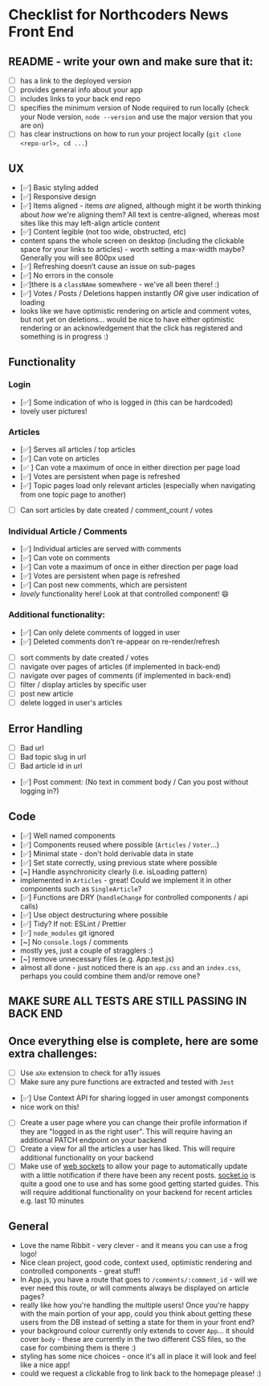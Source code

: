 # Checklist for Northcoders News Front End

## README - write your own and make sure that it:

- [ ] has a link to the deployed version
- [ ] provides general info about your app
- [ ] includes links to your back end repo
- [ ] specifies the minimum version of Node required to run locally (check your Node version, `node --version` and use the major version that you are on)
- [ ] has clear instructions on how to run your project locally (`git clone <repo-url>, cd ...`)

## UX

- [✅] Basic styling added
- [✅] Responsive design
- [✅] Items aligned - items _are_ aligned, although might it be worth thinking about _how_ we're aligning them? All text is centre-aligned, whereas most sites like this may left-align article content
- [✅] Content legible (not too wide, obstructed, etc)
 - content spans the whole screen on desktop (including the clickable space for your links to articles) - worth setting a max-width maybe? Generally you will see 800px used
- [✅] Refreshing doesn’t cause an issue on sub-pages
- [✅] No errors in the console
 - [✅]there is a `classNAme` somewhere - we've all been there! :)
- [✅] Votes / Posts / Deletions happen instantly _OR_ give user indication of loading
 - looks like we have optimistic rendering on article and comment votes, but not yet on deletions... would be nice to have either optimistic rendering or an acknowledgement that the click has registered and something is in progress :)

## Functionality

### Login

- [✅] Some indication of who is logged in (this can be hardcoded)
 - lovely user pictures!

### Articles 

- [✅] Serves all articles / top articles
- [✅] Can vote on articles
- [✅  ] Can vote a maximum of once in either direction per page load
- [✅] Votes are persistent when page is refreshed
- [✅] Topic pages load only relevant articles (especially when navigating from one topic page to another)
- [ ] Can sort articles by date created / comment_count / votes

### Individual Article / Comments

- [✅] Individual articles are served with comments
- [✅] Can vote on comments
- [✅] Can vote a maximum of once in either direction per page load
- [✅] Votes are persistent when page is refreshed
- [✅] Can post new comments, which are persistent
 - _lovely_ functionality here! Look at that controlled component! 😄

### Additional functionality:

- [✅] Can only delete comments of logged in user
- [✅] Deleted comments don’t re-appear on re-render/refresh
- [ ] sort comments by date created / votes
- [ ] navigate over pages of articles (if implemented in back-end)
- [ ] navigate over pages of comments (if implemented in back-end)
- [ ] filter / display articles by specific user
- [ ] post new article
- [ ] delete logged in user's articles

## Error Handling

- [ ] Bad url
- [ ] Bad topic slug in url
- [ ] Bad article id in url
- [✅] Post comment: (No text in comment body / Can you post without logging in?)

## Code

- [✅] Well named components
- [✅] Components reused where possible (`Articles` / `Voter`...)
- [✅] Minimal state - don't hold derivable data in state
- [✅] Set state correctly, using previous state where possible
- [~] Handle asynchronicity clearly (i.e. isLoading pattern)
 - implemented in `Articles` - great! Could we implement it in other components such as `SingleArticle`?
- [✅] Functions are DRY (`handleChange` for controlled components / api calls)
- [✅] Use object destructuring where possible
- [✅] Tidy? If not: ESLint / Prettier
- [✅] `node_modules` git ignored
- [~] No `console.log`s / comments
 - mostly yes, just a couple of stragglers :)
- [~] remove unnecessary files (e.g. App.test.js)
 - almost all done - just noticed there is an `app.css` and an `index.css`, perhaps you could combine them and/or remove one?

## MAKE SURE ALL TESTS ARE STILL PASSING IN BACK END

## Once everything else is complete, here are some extra challenges:

- [ ] Use `aXe` extension to check for a11y issues
- [ ] Make sure any pure functions are extracted and tested with `Jest`
- [✅] Use Context API for sharing logged in user amongst components
 - nice work on this!
- [ ] Create a user page where you can change their profile information if they are "logged in as the right user". This will require having an additional PATCH endpoint on your backend
- [ ] Create a view for all the articles a user has liked. This will require additional functionality on your backend
- [ ] Make use of [web sockets](https://en.wikipedia.org/wiki/WebSocket) to allow your page to automatically update with a little notification if there have been any recent posts. [socket.io](https://socket.io/) is quite a good one to use and has some good getting started guides. This will require additional functionality on your backend for recent articles e.g. last 10 minutes

## General

- Love the name Ribbit - very clever - and it means you can use a frog logo!
- Nice clean project, good code, context used, optimistic rendering and controlled components - great stuff!
- In App.js, you have a route that goes to `/comments/:comment_id` - will we ever need this route, or will comments always be displayed on article pages?
- really like how you're handling the multiple users! Once you're happy with the main portion of your app, could you think about getting these users from the DB instead of setting a state for them in your front end?
- your background colour currently only extends to cover `App`... it should cover `body` - these are currently in the two different CSS files, so the case for combining them is there :)
- styling has some nice choices - once it's all in place it will look and feel like a nice app!
- could we request a clickable frog to link back to the homepage please! :)